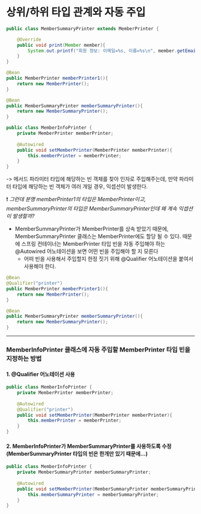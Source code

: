 # 상위/하위 타입 관계와 자동 주입



```java
public class MemberSummaryPrinter extends MemberPrinter {

    @Override
    public void print(Member member){
        System.out.printf("회원 정보: 이메일=%s, 이름=%s\n", member.getEmail(), member.getName());
    }
}
```



```java
@Bean
public MemberPrinter memberPrinter1(){
    return new MemberPrinter();
}

@Bean
public MemberSummaryPrinter memberSummaryPrinter(){
    return new MemberSummaryPrinter();
}
```



```java
public class MemberInfoPrinter {
    private MemberPrinter memberPrinter;
    
	@Autowired
    public void setMemberPrinter(MemberPrinter memberPrinter){
        this.memberPrinter = memberPrinter;
    }
}
```

-> 메서드 파라미터 타입에 해당하는 빈 객체를 찾아 인자로 주입해주는데, 만약 파라미터 타입에 해당하는 빈 객체가 여러 개일 경우, 익셉션이 발생한다.



:exclamation: *그런데 분명 memberPrinter1의 타입은 MemberPrinter이고, memberSummaryPrinter의 타입은 MemberSummaryPrinter인데  왜 계속 익셉션이 발생할까?*

- MemberSummaryPrinter가 MemberPrinter를 상속 받았기 때문에, MemberSummaryPrinter 클래스는 MemberPrinter에도 할당 될 수 있다. 때문에 스프링 컨테이너는 MemberPrinter 타입 빈을 자동 주입해야 하는 @Autowired 어노테이션을 보면 어떤 빈을 주입해야 할 지 모른다
  - 어떠 빈을 사용해서 주입할지 한정 짓기 위해 @Qualifier 어노테이션을 붙여서 사용해야 한다.

 

```java
@Bean
@Qualifier("printer")
public MemberPrinter memberPrinter1(){
    return new MemberPrinter();
}

@Bean
public MemberSummaryPrinter memberSummaryPrinter(){
    return new MemberSummaryPrinter();
}
```





-----



### MemberInfoPrinter 클래스에 자동 주입할 MemberPrinter 타입 빈을 지정하는 방법

#### 1. @Qualifier 어노테이션 사용

```java
public class MemberInfoPrinter {
    private MemberPrinter memberPrinter;
    
	@Autowired
    @Qualifier("printer")
    public void setMemberPrinter(MemberPrinter memberPrinter){
        this.memberPrinter = memberPrinter;
    }
}
```



#### 2. MemberInfoPrinter가 MemberSummaryPrinter를 사용하도록 수정 (MemberSummaryPrinter 타입의 빈은 한개만 있기 때문에...)

```java
public class MemberInfoPrinter {
    private MemberSummaryPrinter memberSummaryPrinter;
    
	@Autowired
    public void setMemberPrinter(MemberSummaryPrinter memberSummaryPrinter){
        this.memberSummaryPrinter = memberSummaryPrinter;
    }
}
```

